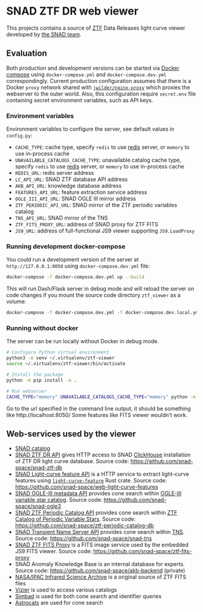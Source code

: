 # SNAD ZTF DR web viewer

This projects contains a source of [ZTF](http://ztf.caltech.edu) Data Releases light curve viewer developed by [the SNAD team](http://snad.space).

## Evaluation

 Both production and development versions can be started via [Docker compose](https://docs.docker.com/compose/) using `docker-compose.yml` and `docker-compose.dev.yml` correspondingly.
 Current production configuration assumes that there is a Docker `proxy` network shared with [`jwilder/nginx-proxy`](https://github.com/jwilder/nginx-proxy) which proxies the webserver to the outer world.
 Also, this configuration require `secret.env` file containing secret environment variables, such as API keys. 

### Environment variables

Environment variables to configure the server, see default values in `config.py`:
- `CACHE_TYPE`: cache type, specify `redis` to use [redis](https://redis.io) server, or `memory` to use in-process cache
- `UNAVAILABLE_CATALOGS_CACHE_TYPE`: unavailable catalog cache type, specify `redis` to use [redis](https://redis.io) server, or `memory` to use in-process cache
- `REDIS_URL`: redis server address
- `LC_API_URL`: SNAD ZTF database API address
- `AKB_API_URL`: knowledge database address
- `FEATURES_API_URL`: feature extraction service address
- `OGLE_III_API_URL`: SNAD OGLE III mirror address
- `ZTF_PERIODIC_API_URL`: SNAD mirror of the ZTF periodic variables catalog
- `TNS_API_URL`: SNAD mirror of the TNS
- `ZTF_FITS_PROXY_URL`: address of SNAD proxy for ZTF FITS 
- `JS9_URL`: address of full-functional JS9 viewer supporting `JS9.LoadProxy`

### Running development docker-compose

You could run a development version of the server at `http://127.0.0.1:8050` using `docker-compose.dev.yml` file:

```sh
docker-compose -f docker-compose.dev.yml up --build
```

This will run Dash/Flask server in debug mode and will reload the server on code changes if you mount the source code directory `ztf_viewer` as a volume:

```sh
docker-compose -f docker-compose.dev.yml -f docker-compose.dev.local.yml up --build
```

### Running without docker

The server can be run locally without Docker in debug mode.

```sh
# Configure Python virtual environment
python3 -m venv ~/.virtualenv/ztf-viewer
source ~/.virtualenv/ztf-viewer/bin/activate

# Install the package
python -m pip install -e .

# Run webserver
CACHE_TYPE="memory" UNAVAILABLE_CATALOGS_CACHE_TYPE="memory" python -m ztf_viewer
```

Go to the url specified in the command line output, it should be something like http://localhost:8050/
Some features like FITS viewer wouldn't work.

## Web-services used by the viewer

- [SNAD catalog](https://snad.space/catalog)
- [SNAD ZTF DR API](http://db.ztf.snad.space) gives HTTP access to SNAD [ClickHouse](//cliclhouse.tech) installation of ZTF DR light curve database. Source code: https://github.com/snad-space/snad-ztf-db
- [SNAD Light-curve feature API](http://features.lc.snad.space/help) is a HTTP service to extract light-curve features using [`light-curve-feature`](//crates.io/crates/light-curve-feature) Rust crate. Source code: https://github.com/snad-space/web-light-curve-features
- [SNAD OGLE-III metadata API](http://ogle3.snad.space/) provides cone search within [OGLE-III variable star catalog](http://ogledb.astrouw.edu.pl/~ogle/CVS/). Source code: https://github.com/snad-space/snad-ogle3
- [SNAD ZTF Periodic Catalog API](http://periodic.ztf.snad.space) provides cone search within [ZTF Catalog of Periodic Variable Stars](http://variables.cn:88/ztf/). Source code: https://github.com/snad-space/ztf-periodic-catalog-db
- [SNAD Transient Name Server API](http://tns.snad.space) provides cone search within [TNS](https://www.wis-tns.org). Source code: https://github.com/snad-space/snad-tns
- [SNAD ZTF FITS Proxy](http://fits.ztf.snad.space/products/) is a FITS image service used by the embedded JS9 FITS viewer. Source code: https://github.com/snad-space/ztf-fits-proxy
- SNAD Anomaly Knowledge Base is an internal database for experts. Source code: https://github.com/snad-space/akb-backend (private)
- [NASA/IPAC Infrared Science Archive](https://irsa.ipac.caltech.edu/frontpage/) is a original source of ZTF FITS files
- [Vizier](https://vizier.u-strasbg.fr) is used to access various catalogs
- [Simbad](http://simbad.u-strasbg.fr) is used for both cone search and identifier queries
- [Astrocats](https://astrocats.space) are used for cone search
